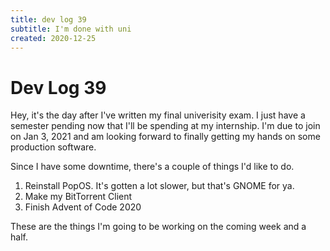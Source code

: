 ```yaml
---
title: dev log 39
subtitle: I'm done with uni
created: 2020-12-25
---
```

# Dev Log 39

Hey, it's the day after I've written my final univerisity exam. I just have a
semester pending now that I'll be spending at my internship. I'm due to join on
Jan 3, 2021 and am looking forward to finally getting my hands on some
production software.

Since I have some downtime, there's a couple of things I'd like to do.

1. Reinstall PopOS. It's gotten a lot slower, but that's GNOME for ya.
2. Make my BitTorrent Client
3. Finish Advent of Code 2020

These are the things I'm going to be working on the coming week and a half.

